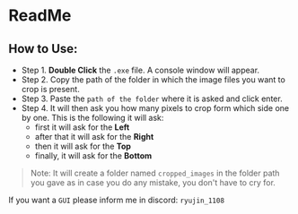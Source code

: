 # ReadMe
## How to Use:
- Step 1. **Double Click** the `.exe` file. A console window will appear. <br/>
- Step 2. Copy the path of the folder in which the image files you want to crop is present. <br/>
- Step 3. Paste the `path of the folder` where it is asked and click enter. <br/>
- Step 4. It will then ask you how many pixels to crop form which side one by one. This is the following it will ask:
  - first it will ask for the **Left**
  - after that it will ask for the **Right**
  - then it will ask for the **Top**
  - finally, it will ask for the **Bottom**
> Note: It will create a folder named `cropped_images` in the folder path you gave as in case you do any mistake,
>  you don't have to cry for.

If you want a `GUI` please inform me in discord: `ryujin_1108`

